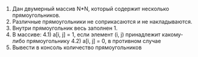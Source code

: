 1. Дан двумерный массив N*N, который содержит несколько прямоугольников.
2. Различные прямоугольники не соприкасаются и не накладываются.
3. Внутри прямоугольник весь заполнен 1.
4. В массиве:
4.1) a[i, j] = 1, если элемент (i, j) принадлежит какому-либо прямоугольнику
4.2) a[i, j] = 0, в противном случае
5. Вывести в консоль количество прямоугольников
